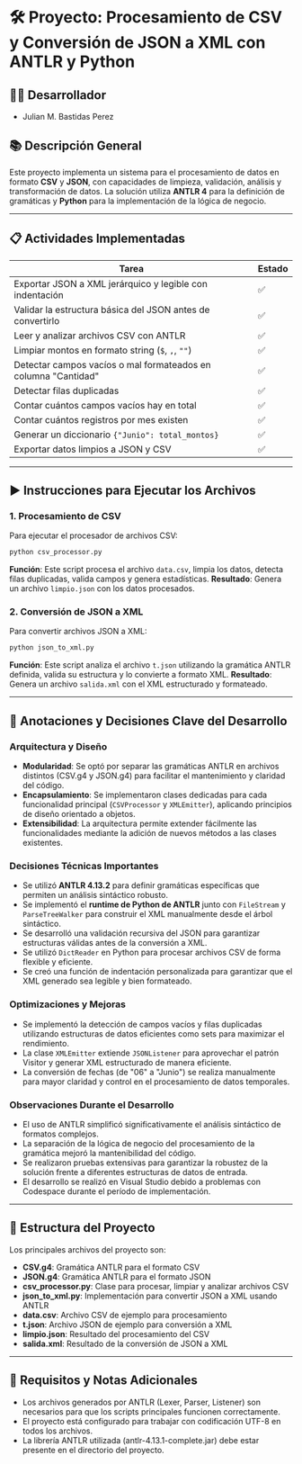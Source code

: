 # 🛠 Proyecto: Procesamiento de CSV y Conversión de JSON a XML con ANTLR y Python

## 👨‍💻 Desarrollador
- Julian M. Bastidas Perez

## 📚 Descripción General

Este proyecto implementa un sistema para el procesamiento de datos en formato **CSV** y **JSON**, con capacidades de limpieza, validación, análisis y transformación de datos. La solución utiliza **ANTLR 4** para la definición de gramáticas y **Python** para la implementación de la lógica de negocio.

---

## 📋 Actividades Implementadas

| Tarea                                                               | Estado |
|---------------------------------------------------------------------|--------|
| Exportar JSON a XML jerárquico y legible con indentación           | ✅     |
| Validar la estructura básica del JSON antes de convertirlo         | ✅     |
| Leer y analizar archivos CSV con ANTLR                             | ✅     |
| Limpiar montos en formato string (`$`, `,`, `""`)                  | ✅     |
| Detectar campos vacíos o mal formateados en columna "Cantidad"     | ✅     |
| Detectar filas duplicadas                                          | ✅     |
| Contar cuántos campos vacíos hay en total                          | ✅     |
| Contar cuántos registros por mes existen                           | ✅     |
| Generar un diccionario `{"Junio": total_montos}`                   | ✅     |
| Exportar datos limpios a JSON y CSV                                | ✅     |

---

## ▶️ Instrucciones para Ejecutar los Archivos

### 1. Procesamiento de CSV
Para ejecutar el procesador de archivos CSV:
```bash
python csv_processor.py
```
**Función**: Este script procesa el archivo `data.csv`, limpia los datos, detecta filas duplicadas, valida campos y genera estadísticas.
**Resultado**: Genera un archivo `limpio.json` con los datos procesados.

### 2. Conversión de JSON a XML
Para convertir archivos JSON a XML:
```bash
python json_to_xml.py
```
**Función**: Este script analiza el archivo `t.json` utilizando la gramática ANTLR definida, valida su estructura y lo convierte a formato XML.
**Resultado**: Genera un archivo `salida.xml` con el XML estructurado y formateado.

---

## 🧠 Anotaciones y Decisiones Clave del Desarrollo

### Arquitectura y Diseño
- **Modularidad**: Se optó por separar las gramáticas ANTLR en archivos distintos (CSV.g4 y JSON.g4) para facilitar el mantenimiento y claridad del código.
- **Encapsulamiento**: Se implementaron clases dedicadas para cada funcionalidad principal (`CSVProcessor` y `XMLEmitter`), aplicando principios de diseño orientado a objetos.
- **Extensibilidad**: La arquitectura permite extender fácilmente las funcionalidades mediante la adición de nuevos métodos a las clases existentes.

### Decisiones Técnicas Importantes
- Se utilizó **ANTLR 4.13.2** para definir gramáticas específicas que permiten un análisis sintáctico robusto.
- Se implementó el **runtime de Python de ANTLR** junto con `FileStream` y `ParseTreeWalker` para construir el XML manualmente desde el árbol sintáctico.
- Se desarrolló una validación recursiva del JSON para garantizar estructuras válidas antes de la conversión a XML.
- Se utilizó `DictReader` en Python para procesar archivos CSV de forma flexible y eficiente.
- Se creó una función de indentación personalizada para garantizar que el XML generado sea legible y bien formateado.

### Optimizaciones y Mejoras
- Se implementó la detección de campos vacíos y filas duplicadas utilizando estructuras de datos eficientes como sets para maximizar el rendimiento.
- La clase `XMLEmitter` extiende `JSONListener` para aprovechar el patrón Visitor y generar XML estructurado de manera eficiente.
- La conversión de fechas (de "06" a "Junio") se realiza manualmente para mayor claridad y control en el procesamiento de datos temporales.

### Observaciones Durante el Desarrollo
- El uso de ANTLR simplificó significativamente el análisis sintáctico de formatos complejos.
- La separación de la lógica de negocio del procesamiento de la gramática mejoró la mantenibilidad del código.
- Se realizaron pruebas extensivas para garantizar la robustez de la solución frente a diferentes estructuras de datos de entrada.
- El desarrollo se realizó en Visual Studio debido a problemas con Codespace durante el período de implementación.

---

## 📂 Estructura del Proyecto

Los principales archivos del proyecto son:

- **CSV.g4**: Gramática ANTLR para el formato CSV
- **JSON.g4**: Gramática ANTLR para el formato JSON
- **csv_processor.py**: Clase para procesar, limpiar y analizar archivos CSV
- **json_to_xml.py**: Implementación para convertir JSON a XML usando ANTLR
- **data.csv**: Archivo CSV de ejemplo para procesamiento
- **t.json**: Archivo JSON de ejemplo para conversión a XML
- **limpio.json**: Resultado del procesamiento del CSV
- **salida.xml**: Resultado de la conversión de JSON a XML

---

## 📝 Requisitos y Notas Adicionales

- Los archivos generados por ANTLR (Lexer, Parser, Listener) son necesarios para que los scripts principales funcionen correctamente.
- El proyecto está configurado para trabajar con codificación UTF-8 en todos los archivos.
- La librería ANTLR utilizada (antlr-4.13.1-complete.jar) debe estar presente en el directorio del proyecto.
